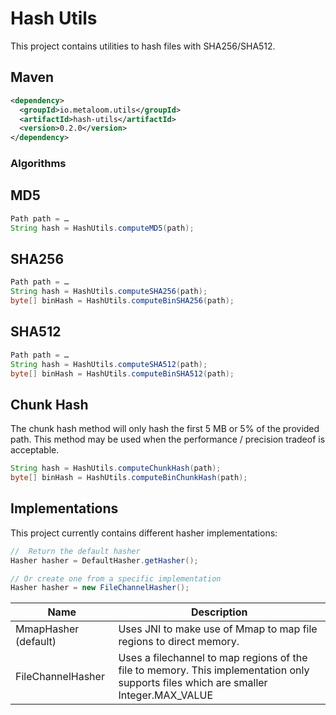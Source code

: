 # Hash Utils

This project contains utilities to hash files with SHA256/SHA512.


## Maven

```xml
<dependency>
  <groupId>io.metaloom.utils</groupId>
  <artifactId>hash-utils</artifactId>
  <version>0.2.0</version>
</dependency>
```

### Algorithms

## MD5

```java
Path path = …
String hash = HashUtils.computeMD5(path);
```

## SHA256

```java
Path path = …
String hash = HashUtils.computeSHA256(path);
byte[] binHash = HashUtils.computeBinSHA256(path);
```

## SHA512

```java
Path path = …
String hash = HashUtils.computeSHA512(path);
byte[] binHash = HashUtils.computeBinSHA512(path);
```

## Chunk Hash

The chunk hash method will only hash the first 5 MB or 5% of the provided path. This method may be used when the performance / precision tradeof is acceptable.

```java
String hash = HashUtils.computeChunkHash(path);
byte[] binHash = HashUtils.computeBinChunkHash(path);
```

## Implementations

This project currently contains different hasher implementations:

```java
//  Return the default hasher
Hasher hasher = DefaultHasher.getHasher();

// Or create one from a specific implementation
Hasher hasher = new FileChannelHasher();
```


| Name                          | Description |
|-------------------------------|-------------|
| MmapHasher        (default)   | Uses JNI to make use of Mmap to map file regions to direct memory.                                                                    |
| FileChannelHasher             | Uses a filechannel to map regions of the file to memory. This implementation only supports files which are smaller Integer.MAX_VALUE  |
